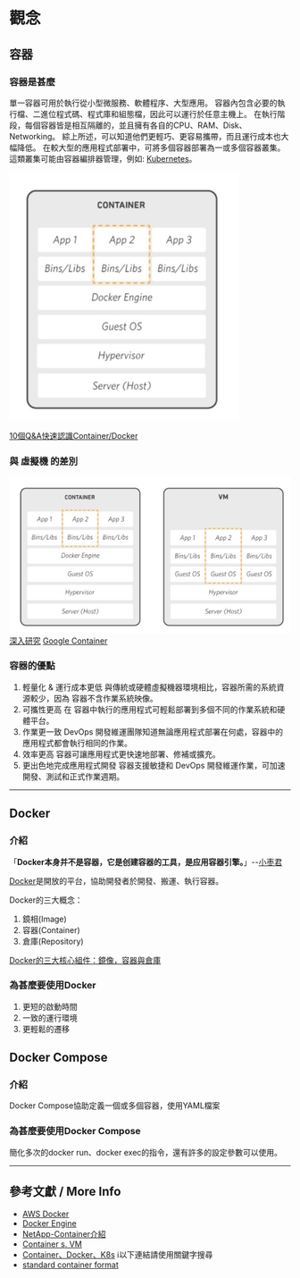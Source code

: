 # 觀念

## 容器

### 容器是甚麼

單一容器可用於執行從小型微服務、軟體程序、大型應用。
容器內包含必要的執行檔、二進位程式碼、程式庫和組態檔，因此可以運行於任意主機上。
在執行階段，每個容器皆是相互隔離的，並且擁有各自的CPU、RAM、Disk、Networking。
綜上所述，可以知道他們更輕巧、更容易攜帶，而且運行成本也大幅降低。
在較大型的應用程式部署中，可將多個容器部署為一或多個容器叢集。這類叢集可能由容器編排器管理，例如: [Kubernetes](https://ithelp.ithome.com.tw/articles/10192401)。

![container](./img/container.jpg)

[10個Q&A快速認識Container/Docker](https://www.ithome.com.tw/news/91847)

### 與 虛擬機 的差別

![container vs. vm](./img/container%20vs%20vm.jpg)
[深入研究](https://www.netapp.com/blog/containers-vs-vms/)
[Google Container](https://cloud.google.com/learn/what-are-containers)

### 容器的優點

1. 輕量化 & 運行成本更低
   與傳統或硬體虛擬機器環境相比，容器所需的系統資源較少，因為 容器不含作業系統映像。
2. 可攜性更高
   在 容器中執行的應用程式可輕鬆部署到多個不同的作業系統和硬體平台。
3. 作業更一致
   DevOps 開發維運團隊知道無論應用程式部署在何處，容器中的應用程式都會執行相同的作業。
4. 效率更高
   容器可讓應用程式更快速地部署、修補或擴充。
5. 更出色地完成應用程式開發
   容器支援敏捷和 DevOps 開發維運作業，可加速開發、測試和正式作業週期。

---

## Docker

### 介紹

「**Docker本身并不是容器，它是创建容器的工具，是应用容器引擎。**」--[小枣君](https://zhuanlan.zhihu.com/p/53260098)

[Docker](https://www.docker.com/)是開放的平台，協助開發者於開發、搬運、執行容器。

Docker的三大概念：

1. 鏡相(Image)
2. 容器(Container)
3. 倉庫(Repository)

[Docker的三大核心組件：鏡像，容器與倉庫](https://codertw.com/%E7%A8%8B%E5%BC%8F%E8%AA%9E%E8%A8%80/725595/)

### 為甚麼要使用Docker

1. 更短的啟動時間
2. 一致的運行環境
3. 更輕鬆的遷移

## Docker Compose

### 介紹

Docker Compose協助定義一個或多個容器，使用YAML檔案

### 為甚麼要使用Docker Compose

簡化多次的docker run、docker exec的指令，還有許多的設定參數可以使用。

---

## 參考文獻 / More Info

* [AWS Docker](https://aws.amazon.com/tw/docker/)
* [Docker Engine](https://docs.docker.com/engine/)
* [NetApp-Container介紹](https://www.netapp.com/zh-hant/devops-solutions/what-are-containers/)
* [Container s. VM](https://www.netapp.com/blog/containers-vs-vms/)
* [Container、Docker、K8s](https://zhuanlan.zhihu.com/p/53260098)
:information_source:以下連結請使用關鍵字搜尋
* [standard container format](https://www.cio.com/article/247005/what-are-containers-and-why-do-you-need-them.html)